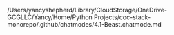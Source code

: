 /Users/yancyshepherd/Library/CloudStorage/OneDrive-GCGLLC/Yancy/Home/Python Projects/coc-stack-monorepo/.github/chatmodes/4.1-Beast.chatmode.md